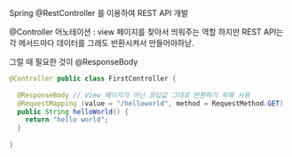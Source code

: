 Spring @RestController 를 이용하여 REST API 개발

@Controller 어노테이션 : view 페이지를 찾아서 띄워주는 역할
하지만 REST API는 각 메서드마다 데이터를 그래도 반환시켜서 만들어야하낟.

그럴 때 필요한 것이 @ResponseBody

~~~java
@Controller public class FirstController {
  
  @ResponseBody // View 페이지가 아닌 응답값 그대로 반환하기 위해 사용 
  @RequestMapping (value = "/helloworld", method = RequestMethod.GET) 
  public String helloWorld() { 
    return "hello world"; 
  } 
  
}

~~~

